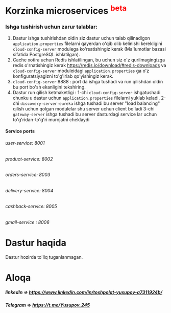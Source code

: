 # Korzinka microservices <sup style="color:red">beta</sup>
### Ishga tushirish uchun zarur talablar:

1. Dastur ishga tushirishdan oldin siz dastur uchun talab qilinadigon `application.properties` filelarni qayerdan o'qib olib kelinishi kerekligini `cloud-config-server` modulega ko'rsatishingiz kerak (Ma'lumotlar bazasi sifatida PostgreSQL ishlatilgan).
2. Cache xotira uchun Redis ishlatilingan, bu uchun siz o'z qurilmagingizga redis o'rnatishingiz kerak https://redis.io/download/#redis-downloads va `cloud-config-server` moduleidagi `application.properties` ga o'z konfiguratsiyagizni to'g'irlab qo'yishingiz kerak.
3. `cloud-config-server` 8888 : port da ishga tushadi va run qilishdan oldin bu port bo'sh ekanligini tekshiring.
4. Dastur run qilish ketmaketligi :
   1-chi `cloud-config-server` ishgatushadi chunku u dastur uchun `application.properties` filelarni yuklab keladi.
   2-chi `discovery-server-eureka` ishga tushadi bu server "load balancing" qilish uchun qolgan modulelar shu server uchun client bo'ladi
   3-chi `gateway-server` ishga tushadi bu server dasturdagi service lar uchun to'g'ridan-to'g'ri murojatni cheklaydi



#### Service ports
###### user-service: 8001
###### product-service: 8002
###### orders-service: 8003
###### delivery-service: 8004
###### cashback-service: 8005
###### gmail-service : 8006


# Dastur haqida
Dastur hozirda to'liq tuganlanmagan.

# Aloqa
##### linkedIn => https://www.linkedin.com/in/toshpolat-yusupov-a7311924b/
##### Telegram => https://t.me/Yusupov_245
